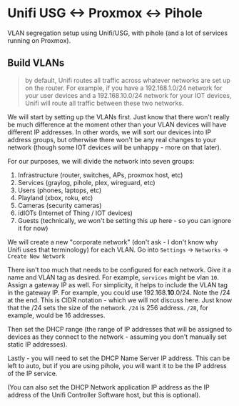 # Unifi USG <-> Proxmox <-> Pihole

VLAN segregation setup using Unifi/USG, with pihole (and a lot of services running on Proxmox).

## Build VLANs
> by default, Unifi routes all traffic across whatever networks are set up on the router. For example, if you have a 192.168.1.0/24 network for your user devices and a 192.168.10.0/24 network for your IOT devices, Unifi will route all traffic between these two networks.

We will start by setting up the VLANs first. Just know that there won't really be much difference at the moment other than your VLAN devices will have different IP addresses. In other words, we will sort our devices into IP address groups, but otherwise there won't be any real changes to your network (though some IOT devices will be unhappy - more on that later).

For our purposes, we will divide the network into seven groups:

1. Infrastructure (router, switches, APs, proxmox host, etc)
2. Services (graylog, pihole, plex, wireguard, etc)
3. Users (phones, laptops, etc)
4. Playland (xbox, roku, etc)
5. Cameras (security cameras)
6. idIOTs (Internet of Thing / IOT devices)
7. Guests (technically, we won't be setting this up here - so you can ignore it for now)

We will create a new "corporate network" (don't ask - I don't know why Unifi uses that terminology) for each VLAN. Go into `Settings` -> `Networks` -> `Create New Network`

There isn't too much that needs to be configured for each network. Give it a name and VLAN tag as desired. For example, `services` might be vlan `10`. Assign a gateway IP as well. For simplicity, it helps to include the VLAN tag in the gateway IP. For example, you could use 192.168.**10**.0/24. Note the /24 at the end. This is CIDR notation - which we will not discuss here. Just know that the /24 sets the size of the network. `/24` is 256 address. `/28`, for example, would be 16 addresses.

Then set the DHCP range (the range of IP addresses that will be assigned to devices as they connect to the network - assuming you don't manually set static IP addresses).

Lastly - you will need to set the DHCP Name Server IP address. This can be left to auto, but if you are using pihole, you will want it to be the IP address of the IP service.

(You can also set the DHCP Network application IP address as the IP address of the Unifi Controller Software host, but this is optional).
